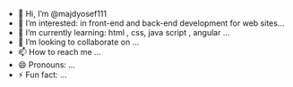 - 👋 Hi, I’m @majdyosef111
- 👀 I’m interested: in front-end and back-end development for web sites...
- 🌱 I’m currently learning: html , css, java script , angular ...
- 💞️ I’m looking to collaborate on ...
- 📫 How to reach me ...
- 😄 Pronouns: ...
- ⚡ Fun fact: ...

<!---
majdyosef111/majdyosef111 is a ✨ special ✨ repository because its `README.md` (this file) appears on your GitHub profile.
You can click the Preview link to take a look at your changes.
--->
